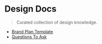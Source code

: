 
# Design Docs

> Curated collection of design knowledge.

* [Brand Plan Template](/brand-plan-template.md)
* [Questions To Ask](/questions-to-ask.md)




<!--stackedit_data:
eyJoaXN0b3J5IjpbLTU3MTIzNzcyXX0=
-->
